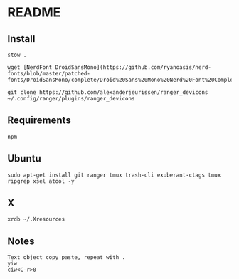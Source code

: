 
# README

## Install

    stow .

    wget [NerdFont DroidSansMono](https://github.com/ryanoasis/nerd-fonts/blob/master/patched-fonts/DroidSansMono/complete/Droid%20Sans%20Mono%20Nerd%20Font%20Complete.otf)

    git clone https://github.com/alexanderjeurissen/ranger_devicons ~/.config/ranger/plugins/ranger_devicons

## Requirements

    npm

## Ubuntu

    sudo apt-get install git ranger tmux trash-cli exuberant-ctags tmux ripgrep xsel atool -y

## X

    xrdb ~/.Xresources

## Notes

    Text object copy paste, repeat with .
    yiw
    ciw<C-r>0
